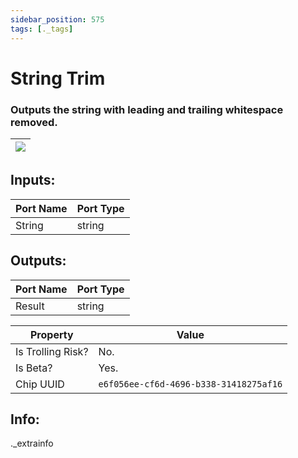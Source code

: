 ```yaml
---
sidebar_position: 575
tags: [._tags]
---
```


# String Trim


### Outputs the string with leading and trailing whitespace removed.

| ![](https://images-ext-2.discordapp.net/external/MPmIaQzlEPmgGWlgi-WxBBXt0Bjv_zWPkg1y1f_sy3s/https/www.recroomcircuits.com/image/circuit/absolute-value?width=206&height=108) |
|-----|

## Inputs:
| Port Name | Port Type |
|-----------|-----------|
| String | string |

## Outputs:
| Port Name | Port Type |
|-----------|-----------|
| Result | string | 

| Property  | Value |
|-------------------|-----------|
| Is Trolling Risk? | No. |
| Is Beta? | Yes. |
| Chip UUID | `e6f056ee-cf6d-4696-b338-31418275af16` |

## Info:
._extrainfo